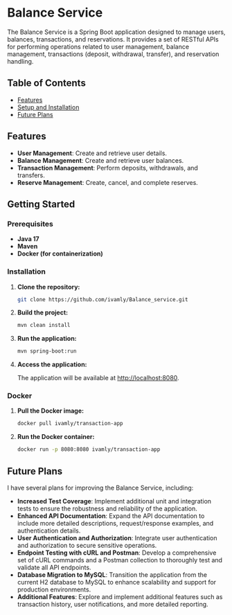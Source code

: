 # Balance Service

The Balance Service is a Spring Boot application designed to manage users, balances, transactions, and reservations. It provides a set of RESTful APIs for performing operations related to user management, balance management, transactions (deposit, withdrawal, transfer), and reservation handling.

## Table of Contents

- [Features](#features)
- [Setup and Installation](#setup-and-installation)
- [Future Plans](#future-plans)

## Features

- **User Management**: Create and retrieve user details.
- **Balance Management**: Create and retrieve user balances.
- **Transaction Management**: Perform deposits, withdrawals, and transfers.
- **Reserve Management**: Create, cancel, and complete reserves.

## Getting Started

### Prerequisites
- **Java 17**
- **Maven**
- **Docker (for containerization)**

### Installation

1. **Clone the repository:**

    ```bash
    git clone https://github.com/ivamly/Balance_service.git
    ```

2. **Build the project:**

    ```bash
    mvn clean install
    ```

3. **Run the application:**

    ```bash
    mvn spring-boot:run
    ```

4. **Access the application:**

   The application will be available at [http://localhost:8080](http://localhost:8080).

### Docker

1. **Pull the Docker image:**

    ```bash
    docker pull ivamly/transaction-app
    ```

2. **Run the Docker container:**

    ```bash
    docker run -p 8080:8080 ivamly/transaction-app
    ```

## Future Plans

I have several plans for improving the Balance Service, including:

- **Increased Test Coverage**: Implement additional unit and integration tests to ensure the robustness and reliability of the application.
- **Enhanced API Documentation**: Expand the API documentation to include more detailed descriptions, request/response examples, and authentication details.
- **User Authentication and Authorization**: Integrate user authentication and authorization to secure sensitive operations.
- **Endpoint Testing with cURL and Postman**: Develop a comprehensive set of cURL commands and a Postman collection to thoroughly test and validate all API endpoints.
- **Database Migration to MySQL**: Transition the application from the current H2 database to MySQL to enhance scalability and support for production environments.
- **Additional Features**: Explore and implement additional features such as transaction history, user notifications, and more detailed reporting.
